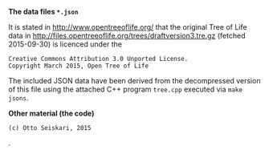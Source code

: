 
__The data files `*.json`__

It is stated in http://www.opentreeoflife.org/ that the original Tree of Life
data in http://files.opentreeoflife.org/trees/draftversion3.tre.gz (fetched
2015-09-30) is licenced under the

    Creative Commons Attribution 3.0 Unported License.
    Copyright March 2015, Open Tree of Life

The included JSON data have been derived from the decompressed version of
this file using the attached C++ program `tree.cpp` executed via `make jsons`.


__Other material (the code)__


    (c) Otto Seiskari, 2015

.
